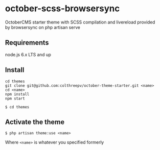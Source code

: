 # october-scss-browsersync
OctoberCMS starter theme with SCSS compilation and livereload provided by browsersync on php artisan serve

## Requirements
node.js 6.x LTS and up

## Install
```shell
cd themes
git clone git@github.com:colthreepv/october-theme-starter.git <name>
cd <name>
npm install
npm start
```
`$ cd themes`

## Activate the theme
`$ php artisan theme:use <name>`

Where `<name>` is whatever you specified formerly
